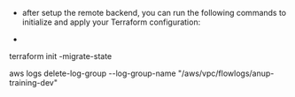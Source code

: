 
- after setup the remote backend, you can run the following commands to initialize and apply your Terraform configuration:
- ```bash

terraform init -migrate-state



aws logs delete-log-group --log-group-name "/aws/vpc/flowlogs/anup-training-dev"
